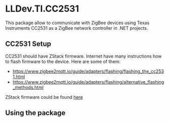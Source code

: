 # LLDev.TI.CC2531
This package allow to communicate with ZigBee devices using Texas Instruments CC2531 as a ZigBee network controller in .NET projects.

## CC2531 Setup
CC2531 should have ZStack firmware. Internet have many instructions how to flash firmware to the device. Here are some of them:
- https://www.zigbee2mqtt.io/guide/adapters/flashing/flashing_the_cc2531.html
- https://www.zigbee2mqtt.io/guide/adapters/flashing/alternative_flashing_methods.html

ZStack firmware could be found [here](https://github.com/Koenkk/Z-Stack-firmware)

## Using the package
